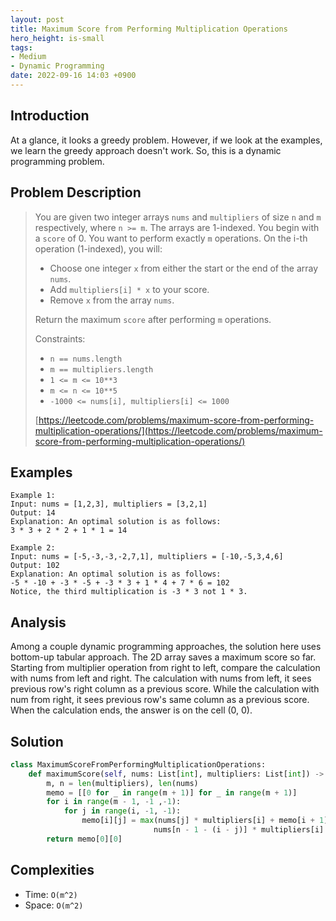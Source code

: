 ```yaml
---
layout: post
title: Maximum Score from Performing Multiplication Operations
hero_height: is-small
tags:
- Medium
- Dynamic Programming
date: 2022-09-16 14:03 +0900
---
```

## Introduction
At a glance, it looks a greedy problem.
However, if we look at the examples, we learn the greedy approach doesn't work.
So, this is a dynamic programming problem.

## Problem Description
> You are given two integer arrays `nums` and `multipliers` of size `n` and `m` respectively,
> where `n >= m`. The arrays are 1-indexed.
> You begin with a `score` of 0. You want to perform exactly `m` operations.
> On the i-th operation (1-indexed), you will:
> - Choose one integer `x` from either the start or the end of the array `nums`.
> - Add `multipliers[i] * x` to your score.
> - Remove `x` from the array `nums`.
>
> Return the maximum `score` after performing `m` operations.
>
> Constraints:
> - `n == nums.length`
> - `m == multipliers.length`
> - `1 <= m <= 10**3`
> - `m <= n <= 10**5`
> - `-1000 <= nums[i], multipliers[i] <= 1000`
>
> [https://leetcode.com/problems/maximum-score-from-performing-multiplication-operations/](https://leetcode.com/problems/maximum-score-from-performing-multiplication-operations/)

## Examples
```
Example 1:
Input: nums = [1,2,3], multipliers = [3,2,1]
Output: 14
Explanation: An optimal solution is as follows:
3 * 3 + 2 * 2 + 1 * 1 = 14
```

```
Example 2:
Input: nums = [-5,-3,-3,-2,7,1], multipliers = [-10,-5,3,4,6]
Output: 102
Explanation: An optimal solution is as follows:
-5 * -10 + -3 * -5 + -3 * 3 + 1 * 4 + 7 * 6 = 102
Notice, the third multiplication is -3 * 3 not 1 * 3.
```

## Analysis
Among a couple dynamic programming approaches, the solution here uses bottom-up tabular approach.
The 2D array saves a maximum score so far.
Starting from multiplier operation from right to left,
compare the calculation with nums from left and right.
The calculation with nums from left, it sees previous row's right column as a previous score.
While the calculation with num from right, it sees previous row's same column as a previous score.
When the calculation ends, the answer is on the cell (0, 0).

## Solution
```python
class MaximumScoreFromPerformingMultiplicationOperations:
    def maximumScore(self, nums: List[int], multipliers: List[int]) -> int:
        m, n = len(multipliers), len(nums)
        memo = [[0 for _ in range(m + 1)] for _ in range(m + 1)]
        for i in range(m - 1, -1 ,-1):
            for j in range(i, -1, -1):
                memo[i][j] = max(nums[j] * multipliers[i] + memo[i + 1][j + 1],
                                nums[n - 1 - (i - j)] * multipliers[i] + memo[i + 1][j])
        return memo[0][0]
```

## Complexities
- Time: `O(m^2)`
- Space: `O(m^2)`
